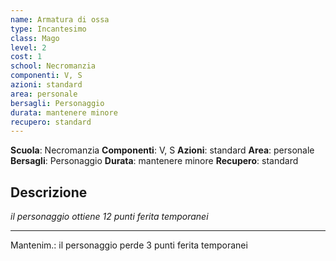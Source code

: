 ```yaml
---
name: Armatura di ossa
type: Incantesimo
class: Mago
level: 2
cost: 1
school: Necromanzia
componenti: V, S
azioni: standard
area: personale
bersagli: Personaggio
durata: mantenere minore
recupero: standard
---
```

**Scuola**: Necromanzia
**Componenti**: V, S
**Azioni**: standard
**Area**: personale
**Bersagli**: Personaggio
**Durata**: mantenere minore
**Recupero**: standard

**Descrizione**
-

*il personaggio ottiene 12 punti ferita temporanei*

---

Mantenim.: il personaggio perde 3 punti ferita temporanei